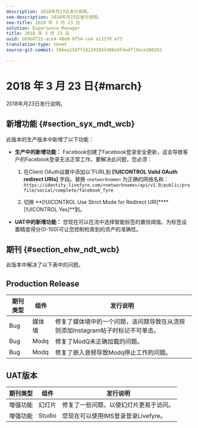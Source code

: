 ```yaml
---
description: 2018年月23日发行说明。
seo-description: 2018年月23日发行说明。
seo-title: 2018 年 3 月 23 日
solution: Experience Manager
title: 2018 年 3 月 23 日
uuid: b69b8715-ace4-48e0-8f54-ce4 e12170 ef3
translation-type: tm+mt
source-git-commit: 566ea2587f101202045488e9f4edf73ece100293

---
```



# 2018 年 3 月 23 日{#march}

2018年月23日发行说明。

## 新增功能 {#section_syx_mdt_wcb}

此版本的生产版本中新增了以下功能：

* **生产中的新增功能：** Facebook创建了Facebook登录安全更新，这会导致客户的Facebook登录无法正常工作。要解决此问题，您必须：

   1. 在Client OAuth设置中添加以下URL到 **[!UICONTROL Valid OAuth redirect URIs]** 字段。替换 `<networkname>` 为正确的网络名称：
      `https://identity.livefyre.com/<networkname>/api/v1.0/public/profile/social/complete/facebook_fyre`

   1. 切换 **[!UICONTROL Use Strict Mode for Redirect URI]****[!UICONTROL Yes]**到。

* **UAT中的新增功能：** 您现在可以在流中选择智能标签的置信阈值。为标签设置精度得分(0-100)可让您控制检索到的资产的准确性。

## 期刊 {#section_ehw_ndt_wcb}

此版本中解决了以下表中的问题。

## Production Release

| **期刊类型** | **组件** | **发行说明** |
|---|---|---|
| Bug | 媒体墙 | 修复了媒体墙中的一个问题，该问题导致在从流规则添加Instagram帖子时标记不可单击。 |
| Bug | Modq | 修复了ModQ未正确加载的问题。 |
| Bug | Modq | 修复了嵌入音频导致Modq停止工作的问题。 |

## UAT版本

| **期刊类型** | **组件** | **发行说明** |
|---|---|---|
| 增强功能 | 幻灯片 | 修复了一些问题，以使幻灯片更易于访问。 |
| 增强功能 | Studio | 您现在可以使用IMS登录登录Livefyre。 |


